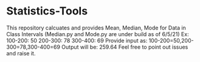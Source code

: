 # Statistics-Tools

This repository calcuates and provides Mean, Median, Mode for Data in Class Intervals
(Median.py and Mode.py are under build as of 6/5/21)
Ex:
100-200: 50
200-300: 78
300-400: 69
Provide input as:
100-200=50,200-300=78,300-400=69
Output will be:
259.64
Feel free to point out issues and raise it.
